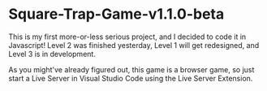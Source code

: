 # Square-Trap-Game-v1.1.0-beta
This is my first more-or-less serious project, and I decided to code it in Javascript! Level 2 was finished yesterday, Level 1 will get redesigned, and Level 3 is in development.

As you might've already figured out, this game is a browser game, so just start a Live Server in Visual Studio Code using the Live Server Extension.
